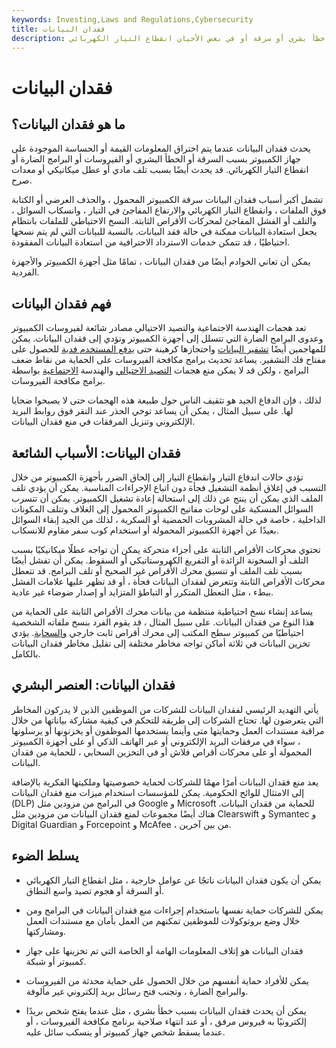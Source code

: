 ```yaml
---
keywords: Investing,Laws and Regulations,Cybersecurity
title: فقدان البيانات
description: يحدث فقدان البيانات عندما يتم حذف أو إتلاف معلومات مهمة على جهاز كمبيوتر إما بسبب خطأ بشري أو سرقة أو في بعض الأحيان انقطاع التيار الكهربائي.
---
```


# فقدان البيانات
## ما هو فقدان البيانات؟

يحدث فقدان البيانات عندما يتم اختراق المعلومات القيمة أو الحساسة الموجودة على جهاز الكمبيوتر بسبب السرقة أو الخطأ البشري أو الفيروسات أو البرامج الضارة أو انقطاع التيار الكهربائي. قد يحدث أيضًا بسبب تلف مادي أو عطل ميكانيكي أو معدات صرح.

تشمل أكبر أسباب فقدان البيانات سرقة الكمبيوتر المحمول ، والحذف العرضي أو الكتابة فوق الملفات ، وانقطاع التيار الكهربائي والارتفاع المفاجئ في التيار ، وانسكاب السوائل ، والتلف أو الفشل المفاجئ لمحركات الأقراص الثابتة. النسخ الاحتياطي للملفات بانتظام يجعل استعادة البيانات ممكنة في حالة فقد البيانات. بالنسبة للبيانات التي لم يتم نسخها احتياطيًا ، قد تتمكن خدمات الاسترداد الاحترافية من استعادة البيانات المفقودة.

يمكن أن تعاني الخوادم أيضًا من فقدان البيانات ، تمامًا مثل أجهزة الكمبيوتر والأجهزة الفردية.

## فهم فقدان البيانات

تعد هجمات الهندسة الاجتماعية والتصيد الاحتيالي مصادر شائعة لفيروسات الكمبيوتر وعدوى البرامج الضارة التي تتسلل إلى أجهزة الكمبيوتر وتؤدي إلى فقدان البيانات. يمكن للمهاجمين أيضًا [تشفير البيانات](/encryption) واحتجازها كرهينة حتى [يدفع المستخدم فدية](/ransomware) للحصول على مفتاح فك التشفير. يساعد تحديث برامج مكافحة الفيروسات على الحماية من نقاط ضعف البرامج ، ولكن قد لا يمكن منع هجمات [التصيد الاحتيالي](/phishing) والهندسة [الاجتماعية](/social-engineering) بواسطة برامج مكافحة الفيروسات.

لذلك ، فإن الدفاع الجيد هو تثقيف الناس حول طبيعة هذه الهجمات حتى لا يصبحوا ضحايا لها. على سبيل المثال ، يمكن أن يساعد توخي الحذر عند النقر فوق روابط البريد الإلكتروني وتنزيل المرفقات في منع فقدان البيانات.

## فقدان البيانات: الأسباب الشائعة

تؤدي حالات اندفاع التيار وانقطاع التيار إلى إلحاق الضرر بأجهزة الكمبيوتر من خلال التسبب في إغلاق أنظمة التشغيل فجأة دون اتباع الإجراءات المناسبة. يمكن أن يؤدي تلف الملف الذي يمكن أن ينتج عن ذلك إلى استحالة إعادة تشغيل الكمبيوتر. يمكن أن تتسرب السوائل المنسكبة على لوحات مفاتيح الكمبيوتر المحمول إلى الغلاف وتتلف المكونات الداخلية ، خاصة في حالة المشروبات الحمضية أو السكرية ، لذلك من الجيد إبقاء السوائل بعيدًا عن أجهزة الكمبيوتر المحمولة أو استخدام كوب سفر مقاوم للانسكاب.

تحتوي محركات الأقراص الثابتة على أجزاء متحركة يمكن أن تواجه عطلًا ميكانيكيًا بسبب التلف أو السخونة الزائدة أو التفريغ الكهروستاتيكي أو السقوط. يمكن أن تفشل أيضًا بسبب تلف الملف أو تنسيق محرك الأقراص غير الصحيح أو تلف البرامج. قد تتعطل محركات الأقراص الثابتة وتتعرض لفقدان البيانات فجأة ، أو قد تظهر عليها علامات الفشل ببطء ، مثل التعطل المتكرر أو التباطؤ المتزايد أو إصدار ضوضاء غير عادية.

يساعد إنشاء نسخ احتياطية منتظمة من بيانات محرك الأقراص الثابتة على الحماية من هذا النوع من فقدان البيانات. على سبيل المثال ، قد يقوم الفرد بنسخ ملفاته الشخصية احتياطيًا من كمبيوتر سطح المكتب إلى محرك أقراص ثابت خارجي [والسحابة](/cloud-storage). يؤدي تخزين البيانات في ثلاثة أماكن تواجه مخاطر مختلفة إلى تقليل مخاطر فقدان البيانات بالكامل.

## فقدان البيانات: العنصر البشري

يأتي التهديد الرئيسي لفقدان البيانات للشركات من الموظفين الذين لا يدركون المخاطر التي يتعرضون لها. تحتاج الشركات إلى طريقة للتحكم في كيفية مشاركة بياناتها من خلال مراقبة مستندات العمل وحمايتها متى وأينما يستخدمها الموظفون أو يخزنونها أو يرسلونها ، سواء في مرفقات البريد الإلكتروني أو عبر الهاتف الذكي أو على أجهزة الكمبيوتر المحمولة أو على محركات أقراص فلاش أو في التخزين السحابي ، للحماية من فقدان البيانات.

يعد منع فقدان البيانات أمرًا مهمًا للشركات لحماية خصوصيتها وملكيتها الفكرية بالإضافة إلى الامتثال للوائح الحكومية. يمكن للمؤسسات استخدام ميزات منع فقدان البيانات (DLP) في البرامج من مزودين مثل Google و Microsoft للحماية من فقدان البيانات. هناك أيضًا مجموعات لمنع فقدان البيانات من مزودين مثل Clearswift و Symantec و Digital Guardian و Forcepoint و McAfee ، من بين آخرين.

## يسلط الضوء

- يمكن أن يكون فقدان البيانات ناتجًا عن عوامل خارجية ، مثل انقطاع التيار الكهربائي أو السرقة أو هجوم تصيد واسع النطاق.

- يمكن للشركات حماية نفسها باستخدام إجراءات منع فقدان البيانات في البرامج ومن خلال وضع بروتوكولات للموظفين تمكنهم من العمل بأمان مع مستندات العمل ومشاركتها.

- فقدان البيانات هو إتلاف المعلومات الهامة أو الخاصة التي تم تخزينها على جهاز كمبيوتر أو شبكة.

- يمكن للأفراد حماية أنفسهم من خلال الحصول على حماية محدثة من الفيروسات والبرامج الضارة ، وتجنب فتح رسائل بريد إلكتروني غير مألوفة.

- يمكن أن يحدث فقدان البيانات بسبب خطأ بشري ، مثل عندما يفتح شخص بريدًا إلكترونيًا به فيروس مرفق ، أو عند انتهاء صلاحية برنامج مكافحة الفيروسات ، أو عندما يسقط شخص جهاز كمبيوتر أو ينسكب سائل عليه.

